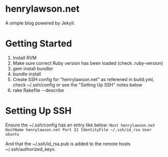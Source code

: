 henrylawson.net
===============
A simple blog powered by Jekyll.

Getting Started
===============
1. Install RVM
2. Make sure correct Ruby version has been loaded (check .ruby-version)
3. gem install bundler
4. bundle install
5. Create SSH config for "henrylawson.net" as referened in build.yml, check ~/.ssh/config or see the "Setting Up SSH" notes below
6. rake Rakefile --describe

Setting Up SSH
==============
Ensure the ~/.ssh/config has an entry like below:
``
Host henrylawson.net
  HostName henrylawson.net
  Port 22
  IdentityFile ~/.ssh/id_rsa
  User ubuntu
``

And that the ~/.ssh/id_rsa.pub is added to the remote hosts ~/.ssh/authorized_keys.
